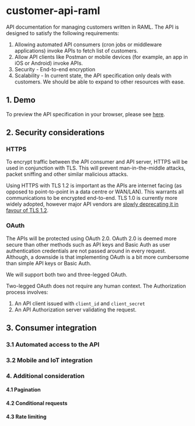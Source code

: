 # customer-api-raml

API documentation for managing customers written in RAML. The API is designed to satisfy the following requirements:

1. Allowing automated API consumers (cron jobs or middleware applications) invoke APIs to fetch list of customers.
2. Allow API clients like Postman or mobile devices (for example, an app in iOS or Android) invoke APIs.
3. Security - End-to-end encryption
4. Scalability - In current state, the API specification only deals with customers. We should be able to expand to other resources with ease.

## 1. Demo
To preview the API specification in your browser, please see [here](https://rawgit.com/aimtiaz11/customer-api-raml/master/output/index.html).


## 2. Security considerations

### HTTPS

To encrypt traffic between the API consumer and API server, HTTPS will be used in conjunction with TLS. This will prevent man-in-the-middle attacks, packet sniffing and other similar malicious attacks.

Using HTTPS with TLS 1.2 is important as the APIs are internet facing (as opposed to point-to-point in a data centre or WAN/LAN). This warrants all communications to be encrypted end-to-end. TLS 1.0 is currently more widely adopted, however major API vendors are [slowly deprecating it in favour of TLS 1.2](https://www.thesslstore.com/blog/deprecation-tls-1-0-1-1-underway/).


### OAuth

The APIs will be protected using OAuth 2.0. OAuth 2.0 is deemed more secure than other methods such as API keys and Basic Auth as user authentication credentials are not passed around in every request. Although, a downside is that implementing OAuth is a bit more cumbersome than simple API keys or Basic Auth.

We will support both two and three-legged OAuth.


Two-legged OAuth does not require any human context. The Authorization process involves:

1. An API client issued with `client_id` and `client_secret`
2. An API Authorization server validating the request.



## 3. Consumer integration

### 3.1 Automated access to the API
### 3.2 Mobile and IoT integration


### 4. Additional consideration

#### 4.1 Pagination

#### 4.2 Conditional requests

#### 4.3 Rate limiting
